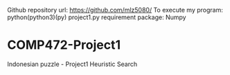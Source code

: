 Github repository url: https://github.com/mlz5080/
To execute my program: python(python3)(py) project1.py
requirement package: Numpy
# COMP472-Project1
Indonesian puzzle - Project1 Heuristic Search
